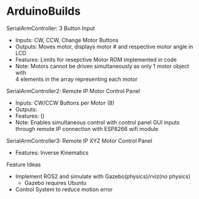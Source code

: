# ArduinoBuilds

SerialArmController: 3 Button Input 
- Inputs:   CW, CCW, Change Motor Buttons
- Outputs:  Moves motor, displays motor # and respective motor angle in LCD
- Features: Limits for resepctive Motor ROM implemented in code
- Note:     Motors cannot be driven simultaneously as only 1 motor object with  
	    4 elements in the array representing each motor 

SerialArmController2: Remote IP Motor Control Panel 
- Inputs:   CW/CCW Buttons per Motor (8)
- Outputs:  
- Features: ()
- Note:     Enables simultaneous control with control panel GUI inputs through 
	    remote IP connection with ESP8266 wifi module

SerialArmController3: Remote IP XYZ Motor Control Panel 
- Features: Inverse Kinematics

Feature Ideas
- Implement ROS2 and simulate with Gazebo(physics)/rviz(no physics)
  - Gazebo requires Ubuntu
- Control System to reduce motion error
